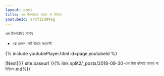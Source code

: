 ```yaml
---
layout: post
title: ওম উমপাঠায়ে নামায গা টাইমস
youtubeId: arKYIZd9Veg
---
```

 
 
 ওম উমপাঠায়ে নামায  
 
 -  কে হলেন দেবী উমার সহবাসী 
 
  
 
  
 
 
 
 
 
 


{% include youtubePlayer.html id=page.youtubeId %}
 
[Next]({{ site.baseurl }}{% link  split2/_posts/2018-09-30-ওম উমা কাঁথায় নামায গা টাইমস.md%})
 
